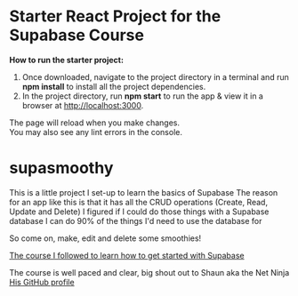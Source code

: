 # Starter React Project for the Supabase Course

**How to run the starter project:**

1. Once downloaded, navigate to the project directory in a terminal and run **npm install** to install all the project dependencies.
2. In the project directory, run **npm start** to run the app & view it in a browser at [http://localhost:3000](http://localhost:3000).

The page will reload when you make changes.\
You may also see any lint errors in the console.
# supasmoothy

This is a little project I set-up to learn the basics of Supabase
The reason for an app like this is that it has all the CRUD operations (Create, Read, Update and Delete)
I figured if I could do those things with a Supabase database I can do 90% of the things I'd need to use the database for

So come on, make, edit and delete some smoothies!

[The course I followed to learn how to get started with Supabase](https://www.youtube.com/watch?v=ydz7Dj5QHKY&list=PL4cUxeGkcC9hUb6sHthUEwG7r9VDPBMKO)

The course is well paced and clear, big shout out to Shaun aka the Net Ninja
[His GitHub profile](https://github.com/iamshaunjp)
